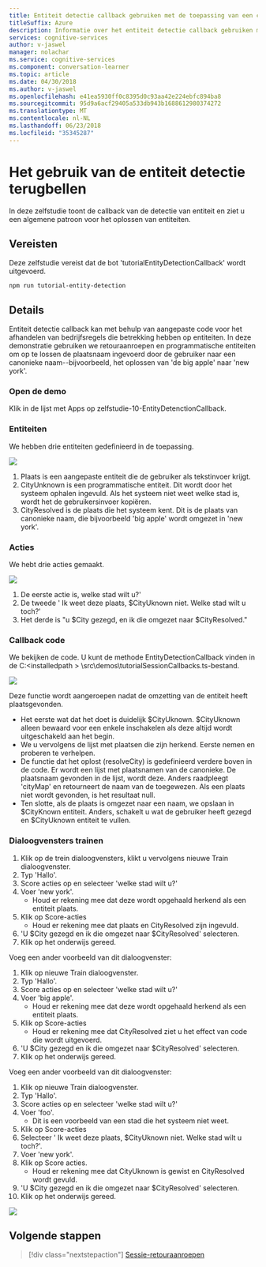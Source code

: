```yaml
---
title: Entiteit detectie callback gebruiken met de toepassing van een conversatie cursist - cognitieve Microsoft-Services | Microsoft Docs
titleSuffix: Azure
description: Informatie over het entiteit detectie callback gebruiken met een conversatie cursist-toepassing.
services: cognitive-services
author: v-jaswel
manager: nolachar
ms.service: cognitive-services
ms.component: conversation-learner
ms.topic: article
ms.date: 04/30/2018
ms.author: v-jaswel
ms.openlocfilehash: e41ea5930ff0c8395d0c93aa42e224ebfc894ba8
ms.sourcegitcommit: 95d9a6acf29405a533db943b1688612980374272
ms.translationtype: MT
ms.contentlocale: nl-NL
ms.lasthandoff: 06/23/2018
ms.locfileid: "35345287"
---
```

# <a name="how-to-use-entity-detection-callback"></a>Het gebruik van de entiteit detectie terugbellen

In deze zelfstudie toont de callback van de detectie van entiteit en ziet u een algemene patroon voor het oplossen van entiteiten.

## <a name="requirements"></a>Vereisten
Deze zelfstudie vereist dat de bot 'tutorialEntityDetectionCallback' wordt uitgevoerd.

    npm run tutorial-entity-detection

## <a name="details"></a>Details
Entiteit detectie callback kan met behulp van aangepaste code voor het afhandelen van bedrijfsregels die betrekking hebben op entiteiten. In deze demonstratie gebruiken we retouraanroepen en programmatische entiteiten om op te lossen de plaatsnaam ingevoerd door de gebruiker naar een canonieke naam--bijvoorbeeld, het oplossen van 'de big apple' naar 'new york'.

### <a name="open-the-demo"></a>Open de demo

Klik in de lijst met Apps op zelfstudie-10-EntityDetenctionCallback. 

### <a name="entities"></a>Entiteiten

We hebben drie entiteiten gedefinieerd in de toepassing.

![](../media/tutorial10_entities.PNG)

1. Plaats is een aangepaste entiteit die de gebruiker als tekstinvoer krijgt.
2. CityUnknown is een programmatische entiteit. Dit wordt door het systeem ophalen ingevuld. Als het systeem niet weet welke stad is, wordt het de gebruikersinvoer kopiëren.
3. CityResolved is de plaats die het systeem kent. Dit is de plaats van canonieke naam, die bijvoorbeeld 'big apple' wordt omgezet in 'new york'.

### <a name="actions"></a>Acties

We hebt drie acties gemaakt. 

![](../media/tutorial10_actions.PNG)

1. De eerste actie is, welke stad wilt u?'
2. De tweede ' Ik weet deze plaats, $CityUknown niet. Welke stad wilt u toch?'
3. Het derde is "u $City gezegd, en ik die omgezet naar $CityResolved."

### <a name="callback-code"></a>Callback code

We bekijken de code. U kunt de methode EntityDetectionCallback vinden in de C:\<installedpath > \src\demos\tutorialSessionCallbacks.ts-bestand.

![](../media/tutorial10_callbackcode.PNG)

Deze functie wordt aangeroepen nadat de omzetting van de entiteit heeft plaatsgevonden.
 
- Het eerste wat dat het doet is duidelijk $CityUknown. $CityUknown alleen bewaard voor een enkele inschakelen als deze altijd wordt uitgeschakeld aan het begin.
- We u vervolgens de lijst met plaatsen die zijn herkend. Eerste nemen en proberen te verhelpen.
- De functie dat het oplost (resolveCity) is gedefinieerd verdere boven in de code. Er wordt een lijst met plaatsnamen van de canonieke. De plaatsnaam gevonden in de lijst, wordt deze. Anders raadpleegt 'cityMap' en retourneert de naam van de toegewezen. Als een plaats niet wordt gevonden, is het resultaat null.
- Ten slotte, als de plaats is omgezet naar een naam, we opslaan in $CityKnown entiteit. Anders, schakelt u wat de gebruiker heeft gezegd en $CityUknown entiteit te vullen.

### <a name="train-dialogs"></a>Dialoogvensters trainen

1. Klik op de trein dialoogvensters, klikt u vervolgens nieuwe Train dialoogvenster.
2. Typ 'Hallo'.
3. Score acties op en selecteer 'welke stad wilt u?'
2. Voer 'new york'.
    - Houd er rekening mee dat deze wordt opgehaald herkend als een entiteit plaats.
5. Klik op Score-acties
    - Houd er rekening mee dat plaats en CityResolved zijn ingevuld.
6. 'U $City gezegd en ik die omgezet naar $CityResolved' selecteren.
7. Klik op het onderwijs gereed.

Voeg een ander voorbeeld van dit dialoogvenster:

1. Klik op nieuwe Train dialoogvenster.
2. Typ 'Hallo'.
3. Score acties op en selecteer 'welke stad wilt u?'
2. Voer 'big apple'.
    - Houd er rekening mee dat deze wordt opgehaald herkend als een entiteit plaats.
5. Klik op Score-acties
    - Houd er rekening mee dat CityResolved ziet u het effect van code die wordt uitgevoerd.
6. 'U $City gezegd en ik die omgezet naar $CityResolved' selecteren.
7. Klik op het onderwijs gereed.

Voeg een ander voorbeeld van dit dialoogvenster:

1. Klik op nieuwe Train dialoogvenster.
2. Typ 'Hallo'.
3. Score acties op en selecteer 'welke stad wilt u?'
2. Voer 'foo'.
    - Dit is een voorbeeld van een stad die het systeem niet weet. 
5. Klik op Score-acties
6. Selecteer ' Ik weet deze plaats, $CityUknown niet. Welke stad wilt u toch?'.
7. Voer 'new york'.
8. Klik op Score acties.
    - Houd er rekening mee dat CityUknown is gewist en CityResolved wordt gevuld.
6. 'U $City gezegd en ik die omgezet naar $CityResolved' selecteren.
7. Klik op het onderwijs gereed.

![](../media/tutorial10_bigapple.PNG)

## <a name="next-steps"></a>Volgende stappen

> [!div class="nextstepaction"]
> [Sessie-retouraanroepen](./11-session-callbacks.md)
